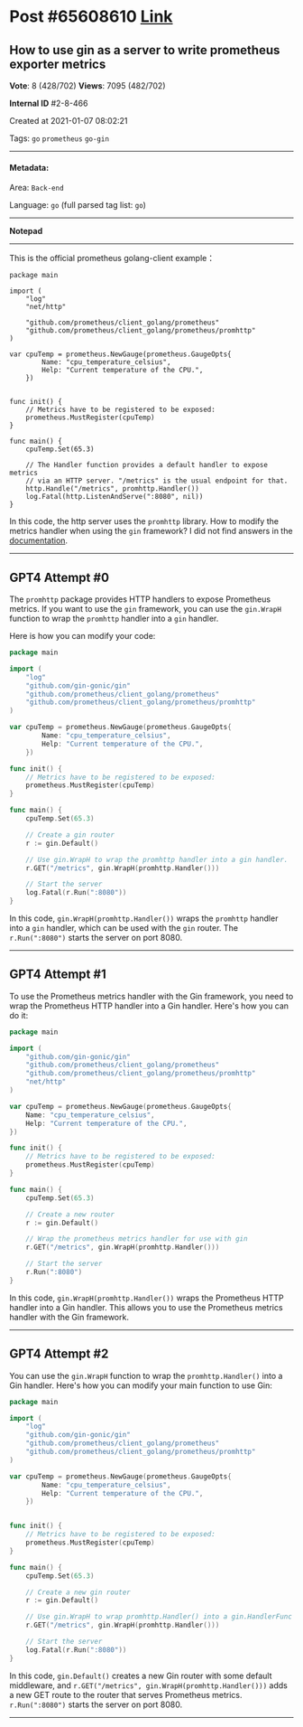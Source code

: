 
# Post \#65608610 [Link](https://stackoverflow.com/questions/65608610/)

## How to use gin as a server to write prometheus exporter metrics

**Vote**: 8 (428/702) **Views**: 7095 (482/702) 

**Internal ID** \#2-8-466

Created at 2021-01-07 08:02:21

Tags: `go` `prometheus` `go-gin`

----------

#### Metadata:

Area: `Back-end`

Language: `go` (full parsed tag list: `go`)

----------

**Notepad**


----------

This is the official prometheus golang-client example：
```
package main

import (
    "log"
    "net/http"

    "github.com/prometheus/client_golang/prometheus"
    "github.com/prometheus/client_golang/prometheus/promhttp"
)

var cpuTemp = prometheus.NewGauge(prometheus.GaugeOpts{
        Name: "cpu_temperature_celsius",
        Help: "Current temperature of the CPU.",
    })


func init() {
    // Metrics have to be registered to be exposed:
    prometheus.MustRegister(cpuTemp)
}

func main() {
    cpuTemp.Set(65.3)

    // The Handler function provides a default handler to expose metrics
    // via an HTTP server. "/metrics" is the usual endpoint for that.
    http.Handle("/metrics", promhttp.Handler())
    log.Fatal(http.ListenAndServe(":8080", nil))
}
```

In this code, the http server uses the `promhttp` library.
How to modify the metrics handler when using the `gin` framework? I did not find answers in the [documentation](https://pkg.go.dev/github.com/prometheus/client_golang/prometheus).


----------
        
## GPT4 Attempt \#0

The `promhttp` package provides HTTP handlers to expose Prometheus metrics. If you want to use the `gin` framework, you can use the `gin.WrapH` function to wrap the `promhttp` handler into a `gin` handler.

Here is how you can modify your code:

```go
package main

import (
    "log"
    "github.com/gin-gonic/gin"
    "github.com/prometheus/client_golang/prometheus"
    "github.com/prometheus/client_golang/prometheus/promhttp"
)

var cpuTemp = prometheus.NewGauge(prometheus.GaugeOpts{
        Name: "cpu_temperature_celsius",
        Help: "Current temperature of the CPU.",
    })

func init() {
    // Metrics have to be registered to be exposed:
    prometheus.MustRegister(cpuTemp)
}

func main() {
    cpuTemp.Set(65.3)

    // Create a gin router
    r := gin.Default()

    // Use gin.WrapH to wrap the promhttp handler into a gin handler.
    r.GET("/metrics", gin.WrapH(promhttp.Handler()))

    // Start the server
    log.Fatal(r.Run(":8080"))
}
```

In this code, `gin.WrapH(promhttp.Handler())` wraps the `promhttp` handler into a `gin` handler, which can be used with the `gin` router. The `r.Run(":8080")` starts the server on port 8080.

--------

## GPT4 Attempt \#1

To use the Prometheus metrics handler with the Gin framework, you need to wrap the Prometheus HTTP handler into a Gin handler. Here's how you can do it:

```go
package main

import (
    "github.com/gin-gonic/gin"
    "github.com/prometheus/client_golang/prometheus"
    "github.com/prometheus/client_golang/prometheus/promhttp"
    "net/http"
)

var cpuTemp = prometheus.NewGauge(prometheus.GaugeOpts{
    Name: "cpu_temperature_celsius",
    Help: "Current temperature of the CPU.",
})

func init() {
    // Metrics have to be registered to be exposed:
    prometheus.MustRegister(cpuTemp)
}

func main() {
    cpuTemp.Set(65.3)

    // Create a new router
    r := gin.Default()

    // Wrap the prometheus metrics handler for use with gin
    r.GET("/metrics", gin.WrapH(promhttp.Handler()))

    // Start the server
    r.Run(":8080")
}
```

In this code, `gin.WrapH(promhttp.Handler())` wraps the Prometheus HTTP handler into a Gin handler. This allows you to use the Prometheus metrics handler with the Gin framework.

--------

## GPT4 Attempt \#2

You can use the `gin.WrapH` function to wrap the `promhttp.Handler()` into a Gin handler. Here's how you can modify your main function to use Gin:

```go
package main

import (
    "log"
    "github.com/gin-gonic/gin"
    "github.com/prometheus/client_golang/prometheus"
    "github.com/prometheus/client_golang/prometheus/promhttp"
)

var cpuTemp = prometheus.NewGauge(prometheus.GaugeOpts{
        Name: "cpu_temperature_celsius",
        Help: "Current temperature of the CPU.",
    })


func init() {
    // Metrics have to be registered to be exposed:
    prometheus.MustRegister(cpuTemp)
}

func main() {
    cpuTemp.Set(65.3)

    // Create a new gin router
    r := gin.Default()

    // Use gin.WrapH to wrap promhttp.Handler() into a gin.HandlerFunc
    r.GET("/metrics", gin.WrapH(promhttp.Handler()))

    // Start the server
    log.Fatal(r.Run(":8080"))
}
```

In this code, `gin.Default()` creates a new Gin router with some default middleware, and `r.GET("/metrics", gin.WrapH(promhttp.Handler()))` adds a new GET route to the router that serves Prometheus metrics. `r.Run(":8080")` starts the server on port 8080.

--------
